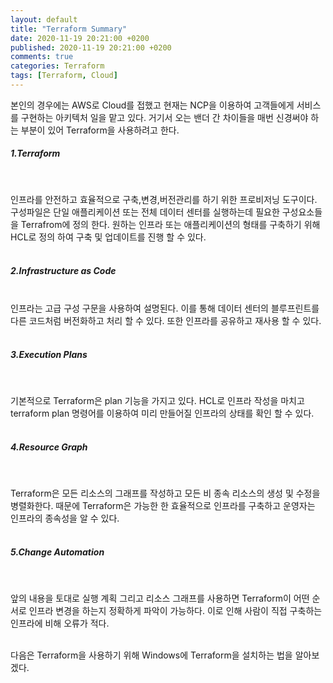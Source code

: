 ```yaml
---
layout: default
title: "Terraform Summary"
date: 2020-11-19 20:21:00 +0200
published: 2020-11-19 20:21:00 +0200
comments: true
categories: Terraform
tags: [Terraform, Cloud]
---
```

본인의 경우에는 AWS로 Cloud를 접했고 현재는 NCP을 이용하여 고객들에게 서비스를 구현하는 아키텍처 일을 맡고 있다. 거기서 오는 밴더 간 차이들을 매번 신경써야 하는 부분이 있어 Terraform을 사용하려고 한다.

<!--more-->

##### 1.Terraform
<br/>

인프라를 안전하고 효율적으로 구축,변경,버전관리를 하기 위한 프로비저닝 도구이다.
구성파일은 단일 애플리케이션 또는 전체 데이터 센터를 실행하는데 필요한 구성요소들을 Terrafrom에 정의 한다.
원하는 인프라 또는 애플리케이션의 형태를 구축하기 위해 HCL로 정의 하여 구축 및 업데이트를 진행 할 수 있다.
<br/>
<br/>

##### 2.Infrastructure as Code
<br/>
인프라는 고급 구성 구문을 사용하여 설명된다. 
이를 통해 데이터 센터의 블루프린트를 다른 코드처럼 버전화하고 처리 할 수 ​​있다. 
또한 인프라를 공유하고 재사용 할 수 있다.
<br/>
<br/>

##### 3.Execution Plans
<br/>

기본적으로 Terraform은 plan 기능을 가지고 있다.
HCL로 인프라 작성을 마치고 terraform plan 명령어를 이용하여 미리 만들어질 인프라의 상태를 확인 할 수 있다.
<br/>
<br/>

##### 4.Resource Graph
<br/>

Terraform은 모든 리소스의 그래프를 작성하고 모든 비 종속 리소스의 생성 및 수정을 병렬화한다.
때문에 Terraform은 가능한 한 효율적으로 인프라를 구축하고 운영자는 인프라의 종속성을 알 수 있다.
<br/>
<br/>

##### 5.Change Automation
<br/>

앞의 내용을 토대로 실행 계획 그리고 리소스 그래프를 사용하면 Terraform이 어떤 순서로 인프라 변경을 하는지 정확하게 파악이 가능하다.
이로 인해 사람이 직접 구축하는 인프라에 비해 오류가 적다.
<br/>
<br/>


다음은 Terraform을 사용하기 위해 Windows에 Terraform을 설치하는 법을 알아보겠다.
